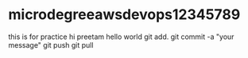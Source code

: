 # microdegreeawsdevops12345789
this is for practice
hi preetam
hello world
git add.
git commit -a "your message"
git push
git pull

